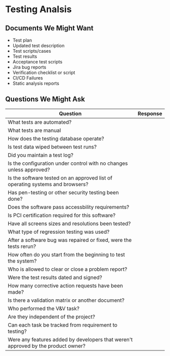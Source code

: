 # Testing Analsis

## Documents We Might Want

- Test plan
- Updated test description
- Test scripts/cases
- Test results
- Acceptance test scripts
- Jira bug reports
- Verification checklist or script
- CI/CD Failures
- Static analysis reports

## Questions We Might Ask

| Question | Response |
| ----- | ----- |
| What tests are automated? |  |
| What tests are manual |  |
| How does the testing database operate? |  |
| Is test data wiped between test runs? |  |
| Did you maintain a test log?  |  |
| Is the configuration under control with no changes unless approved? |  |
| Is the software tested on an approved list of operating systems and browsers? |  |
| Has pen-testing or other security testing been done? |  |
| Does the software pass accessbility requirements? |  |
| Is PCI certification required for this software? |  |
| Have all screens sizes and resolutions been tested? |  |
| What type of regression testing was used? |  |
| After a software bug was repaired or fixed, were the tests rerun? |  |
| How often do you start from the beginning to test the system? |  |
| Who is allowed to clear or close a problem report? |  |
| Were the test results dated and signed? |  |
| How many corrective action requests have been made? |  |
| Is there a validation matrix or another document? |  |
| Who performed the V&V task? |  |
| Are they independent of the project? |  |
| Can each task be tracked from requirement to testing?  |  |
Were any features added by developers that weren't approved by the product owner? |  |